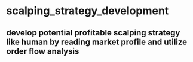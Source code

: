 # scalping_strategy_development
## develop potential profitable scalping strategy  like human by reading market profile and utilize order flow analysis

